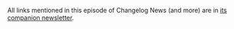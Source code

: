 All links mentioned in this episode of Changelog News (and more) are in [its companion newsletter](https://changelog.com/news/62/email).